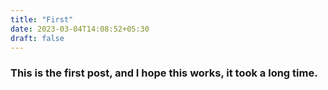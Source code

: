 ```yaml
---
title: "First"
date: 2023-03-04T14:08:52+05:30
draft: false
---
```


###  This is the first post, and I hope this works, it took a long time.
